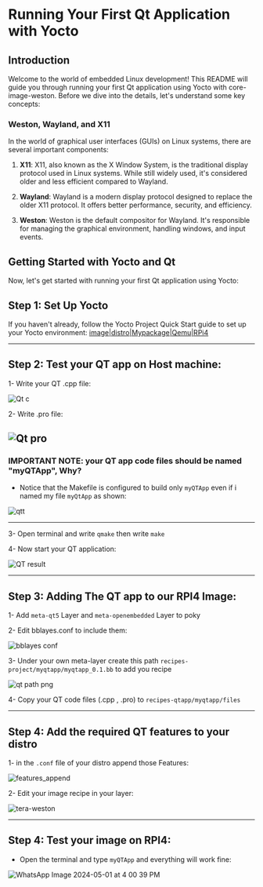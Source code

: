 # Running Your First Qt Application with Yocto

## Introduction
Welcome to the world of embedded Linux development! This README will guide you through running your first Qt application using Yocto with core-image-weston. Before we dive into the details, let's understand some key concepts:

### Weston, Wayland, and X11
In the world of graphical user interfaces (GUIs) on Linux systems, there are several important components:

1. **X11**: X11, also known as the X Window System, is the traditional display protocol used in Linux systems. While still widely used, it's considered older and less efficient compared to Wayland.

2. **Wayland**: Wayland is a modern display protocol designed to replace the older X11 protocol. It offers better performance, security, and efficiency.
  
3. **Weston**: Weston is the default compositor for Wayland. It's responsible for managing the graphical environment, handling windows, and input events.


## Getting Started with Yocto and Qt
Now, let's get started with running your first Qt application using Yocto:

## Step 1: Set Up Yocto
If you haven't already, follow the Yocto Project Quick Start guide to set up your Yocto environment:
[image|distro|Mypackage|Qemu|RPi4](https://github.com/mgtera200/YOCTO/tree/main/04-%20tera-image%20%7C%20tera%20distro%20%7C%20My%20package%20%20%7C%20Qemu%20%7C%20RPi4)

---

## Step 2: Test your QT app on Host machine:
1- Write your QT .cpp file:


![Qt c](https://github.com/mgtera200/Qt-Application-with-Yocto/assets/127119775/bc021c18-5ada-4263-b709-32c226af0141)


2- Write .pro file:


![Qt pro](https://github.com/mgtera200/Qt-Application-with-Yocto/assets/127119775/52a256cc-912f-45b5-ba27-247c12a35f64)
---

### IMPORTANT NOTE: your QT app code files should be named "myQTApp", Why?

- Notice that the Makefile is configured to build only `myQTApp` even if i named my file `myQtApp` as shown:


![qtt](https://github.com/mgtera200/Qt-Application-with-Yocto/assets/127119775/ebd931a1-d8d9-4298-98e2-be828c8ffff3)

---




3- Open terminal and write `qmake` then write `make`


4- Now start your QT application:


![QT result](https://github.com/mgtera200/Qt-Application-with-Yocto/assets/127119775/791cb650-151a-4279-9704-bff8c45644b4)


---

## Step 3: Adding The QT app to our RPI4 Image:



1- Add `meta-qt5` Layer and `meta-openembedded` Layer to poky

2- Edit bblayes.conf to include them:


![bblayes conf](https://github.com/mgtera200/Qt-Application-with-Yocto/assets/127119775/1c67ff07-eb0b-4cd0-885a-a222882d0c54)






3- Under your own meta-layer create this path `recipes-project/myqtapp/myqtapp_0.1.bb` to add you recipe


![qt path png](https://github.com/mgtera200/Qt-Application-with-Yocto/assets/127119775/c5ef5eb0-f2b5-4dee-a020-d87df973711f)



4- Copy your QT code files (.cpp , .pro) to `recipes-qtapp/myqtapp/files`

---

## Step 4: Add the required QT features to your distro

1- in the `.conf` file of your distro append those Features:


![features_append](https://github.com/mgtera200/Qt-Application-with-Yocto/assets/127119775/0ef4fd8a-442e-44b7-ab49-019053a5f2d0)


2- Edit your image recipe in your layer:


![tera-weston](https://github.com/mgtera200/Qt-Application-with-Yocto/assets/127119775/4d7e9632-bf06-4ff6-882d-96980ade0bdf)

---

## Step 4: Test your image on RPI4:

- Open the terminal and type `myQTApp` and everything will work fine:


![WhatsApp Image 2024-05-01 at 4 00 39 PM](https://github.com/mgtera200/Qt-Application-with-Yocto/assets/127119775/ad89ac73-5ad8-4af4-ac67-a6c165596e38)
